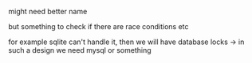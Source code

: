 might need better name

but something to check if there are race conditions etc

for example sqlite can't handle it, then we will have database locks -> in such a design we need mysql or something